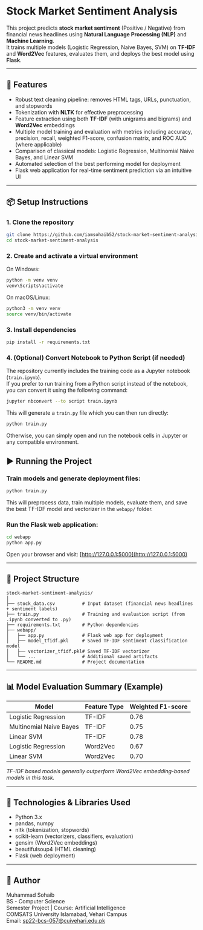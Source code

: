 # Stock Market Sentiment Analysis

This project predicts **stock market sentiment** (Positive / Negative) from financial news headlines using **Natural Language Processing (NLP)** and **Machine Learning**.  
It trains multiple models (Logistic Regression, Naive Bayes, SVM) on **TF-IDF** and **Word2Vec** features, evaluates them, and deploys the best model using **Flask**.

---

## 🚀 Features
- Robust text cleaning pipeline: removes HTML tags, URLs, punctuation, and stopwords  
- Tokenization with **NLTK** for effective preprocessing  
- Feature extraction using both **TF-IDF** (with unigrams and bigrams) and **Word2Vec** embeddings  
- Multiple model training and evaluation with metrics including accuracy, precision, recall, weighted F1-score, confusion matrix, and ROC AUC (where applicable)  
- Comparison of classical models: Logistic Regression, Multinomial Naive Bayes, and Linear SVM  
- Automated selection of the best performing model for deployment  
- Flask web application for real-time sentiment prediction via an intuitive UI  

---

## 📦 Setup Instructions

### 1. Clone the repository
```bash
git clone https://github.com/iamsohaib52/stock-market-sentiment-analysis.git
cd stock-market-sentiment-analysis
```

### 2. Create and activate a virtual environment

On Windows:

```bash
python -m venv venv
venv\Scripts\activate
```

On macOS/Linux:

```bash
python3 -m venv venv
source venv/bin/activate
```

### 3. Install dependencies

```bash
pip install -r requirements.txt
```

### 4. (Optional) Convert Notebook to Python Script (if needed)

The repository currently includes the training code as a Jupyter notebook (`train.ipynb`).  
If you prefer to run training from a Python script instead of the notebook, you can convert it using the following command:

```bash
jupyter nbconvert --to script train.ipynb
```

This will generate a `train.py` file which you can then run directly:

```bash
python train.py
```

Otherwise, you can simply open and run the notebook cells in Jupyter or any compatible environment.

## ▶️ Running the Project

### Train models and generate deployment files:

```bash
python train.py
```

This will preprocess data, train multiple models, evaluate them, and save the best TF-IDF model and vectorizer in the `webapp/` folder.

### Run the Flask web application:

```bash
cd webapp
python app.py
```

Open your browser and visit:
[http://127.0.0.1:5000](http://127.0.0.1:5000)

---

## 📂 Project Structure

```
stock-market-sentiment-analysis/
│
├── stock_data.csv          # Input dataset (financial news headlines + sentiment labels)
├── train.py                # Training and evaluation script (from .ipynb converted to .py)
├── requirements.txt        # Python dependencies
├── webapp/                 
│   ├── app.py              # Flask web app for deployment
│   ├── model_tfidf.pkl     # Saved TF-IDF sentiment classification model
│   ├── vectorizer_tfidf.pkl# Saved TF-IDF vectorizer
│   └── ...                 # Additional saved artifacts
└── README.md               # Project documentation
```

---

## 📊 Model Evaluation Summary (Example)

| Model                   | Feature Type | Weighted F1-score |
| ----------------------- | ------------ | ----------------- |
| Logistic Regression     | TF-IDF       | 0.76              |
| Multinomial Naive Bayes | TF-IDF       | 0.75              |
| Linear SVM              | TF-IDF       | 0.78              |
| Logistic Regression     | Word2Vec     | 0.67              |
| Linear SVM              | Word2Vec     | 0.70              |

*TF-IDF based models generally outperform Word2Vec embedding-based models in this task.*

---

## 🧰 Technologies & Libraries Used

* Python 3.x
* pandas, numpy
* nltk (tokenization, stopwords)
* scikit-learn (vectorizers, classifiers, evaluation)
* gensim (Word2Vec embeddings)
* beautifulsoup4 (HTML cleaning)
* Flask (web deployment)

---

## 👤 Author

Muhammad Sohaib  
BS - Computer Science    
Semester Project | Course: Artificial Intelligence  
COMSATS University Islamabad, Vehari Campus  
Email: [sp22-bcs-057@cuivehari.edu.pk](mailto:sp22-bcs-057@cuivehari.edu.pk)  


